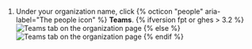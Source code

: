 1. Under your organization name, click {% octicon "people" aria-label="The people icon" %} **Teams**.
   {% ifversion fpt or ghes > 3.2 %}
   ![Teams tab on the organization page](/assets/images/help/organizations/organization-teams-tab-with-overview.png)
   {% else %}
   ![Teams tab on the organization page](/assets/images/help/organizations/organization-teams-tab.png)
   {% endif %}
